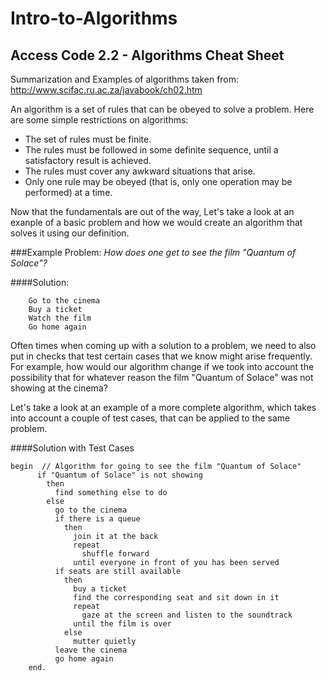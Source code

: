 # Intro-to-Algorithms
## Access Code 2.2 - Algorithms Cheat Sheet
 
Summarization and Examples of algorithms taken from: http://www.scifac.ru.ac.za/javabook/ch02.htm
 
An algorithm is a set of rules that can be obeyed to solve a problem. 
Here are some simple restrictions on algorithms:
 
* The set of rules must be finite.
* The rules must be followed in some definite sequence, until a satisfactory result is achieved.
* The rules must cover any awkward situations that arise.
* Only one rule may be obeyed (that is, only one operation may be performed) at a time.

Now that the fundamentals are out of the way, Let's take a look at an exanple of a basic problem and how we would create an algorithm that solves it using our definition.

###Example Problem: 
*How does one get to see the film "Quantum of Solace"?*
  
####Solution:
``` 
	Go to the cinema
    Buy a ticket
    Watch the film
    Go home again
```
Often times when coming up with a solution to a problem, we need to also put in checks that test certain cases that we know  might arise frequently. For example, how would our algorithm change if we took into account the possibility that for whatever reason the film "Quantum of Solace" was not showing at the cinema?

Let's take a look at an example of a more complete algorithm, which takes into account a couple of test cases, that can be applied to the same problem.

####Solution with Test Cases
```
begin  // Algorithm for going to see the film "Quantum of Solace"
      if "Quantum of Solace" is not showing
        then
          find something else to do
        else
          go to the cinema
          if there is a queue
            then
              join it at the back
              repeat
                shuffle forward
              until everyone in front of you has been served
          if seats are still available
            then
              buy a ticket
              find the corresponding seat and sit down in it
              repeat
                gaze at the screen and listen to the soundtrack
              until the film is over
            else
              mutter quietly
          leave the cinema
          go home again
    end.
```
